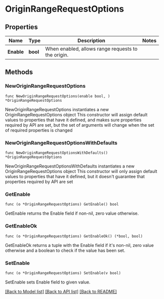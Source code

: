 # OriginRangeRequestOptions

## Properties

Name | Type | Description | Notes
------------ | ------------- | ------------- | -------------
**Enable** | **bool** | When enabled, allows range requests to the origin. | 

## Methods

### NewOriginRangeRequestOptions

`func NewOriginRangeRequestOptions(enable bool, ) *OriginRangeRequestOptions`

NewOriginRangeRequestOptions instantiates a new OriginRangeRequestOptions object
This constructor will assign default values to properties that have it defined,
and makes sure properties required by API are set, but the set of arguments
will change when the set of required properties is changed

### NewOriginRangeRequestOptionsWithDefaults

`func NewOriginRangeRequestOptionsWithDefaults() *OriginRangeRequestOptions`

NewOriginRangeRequestOptionsWithDefaults instantiates a new OriginRangeRequestOptions object
This constructor will only assign default values to properties that have it defined,
but it doesn't guarantee that properties required by API are set

### GetEnable

`func (o *OriginRangeRequestOptions) GetEnable() bool`

GetEnable returns the Enable field if non-nil, zero value otherwise.

### GetEnableOk

`func (o *OriginRangeRequestOptions) GetEnableOk() (*bool, bool)`

GetEnableOk returns a tuple with the Enable field if it's non-nil, zero value otherwise
and a boolean to check if the value has been set.

### SetEnable

`func (o *OriginRangeRequestOptions) SetEnable(v bool)`

SetEnable sets Enable field to given value.



[[Back to Model list]](../README.md#documentation-for-models) [[Back to API list]](../README.md#documentation-for-api-endpoints) [[Back to README]](../README.md)


